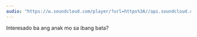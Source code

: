 ```yaml
---
audio: "https://w.soundcloud.com/player/?url=https%3A//api.soundcloud.com/tracks/1406191387%3Fsecret_token%3Ds-uFGKJty18Cv&color=%23ff5500&auto_play=true&hide_related=false&show_comments=true&show_user=true&show_reposts=false&show_teaser=true&visual=true"
---
```


Interesado ba ang anak mo sa ibang bata?